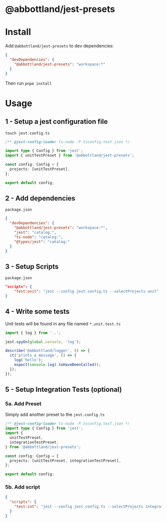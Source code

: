 # @abbottland/jest-presets

# Install

Add `@abbottland/jest-presets` to dev dependencies:

```json
{
  "devDependencies": {
    "@abbottland/jest-presets": "workspace:*"
  }
}
```

Then run `pnpm install`

# Usage

## 1 - Setup a jest configuration file

`touch jest.config.ts`

```ts
/** @jest-config-loader ts-node -P tsconfig.test.json */

import type { Config } from 'jest';
import { unitTestPreset } from '@abbottland/jest-presets';

const config: Config = {
  projects: [unitTestPreset],
};

export default config;
```

## 2 - Add dependencies

`package.json`

```json
{
  "devDependencies": {
    "@abbottland/jest-presets": "workspace:*",
    "jest": "catalog:",
    "ts-node": "catalog:",
    "@types/jest": "catalog:"
  }
}
```

## 3 - Setup Scripts

`package.json`

```json
"scripts": {
    "test:unit": "jest --config jest.config.ts --selectProjects unit"
}
```

## 4 - Write some tests

Unit tests will be found in any file named `*.unit.test.ts`

```ts
import { log } from '..';

jest.spyOn(global.console, 'log');

describe('@abbottland/logger', () => {
  it('prints a message', () => {
    log('hello');
    expect(console.log).toHaveBeenCalled();
  });
});
```

## 5 - Setup Integration Tests (optional)

### 5a. Add Preset

Simply add another preset to the `jest.config.ts`

```ts
/** @jest-config-loader ts-node -P tsconfig.test.json */
import type { Config } from 'jest';
import {
  unitTestPreset,
  integrationTestPreset,
} from '@abbottland/jest-presets';

const config: Config = {
  projects: [unitTestPreset, integrationTestPreset],
};

export default config;
```

### 5b. Add script

```json
{
  "scripts": {
    "test:int": "jest --config jest.config.ts --selectProjects integration"
  }
}
```

